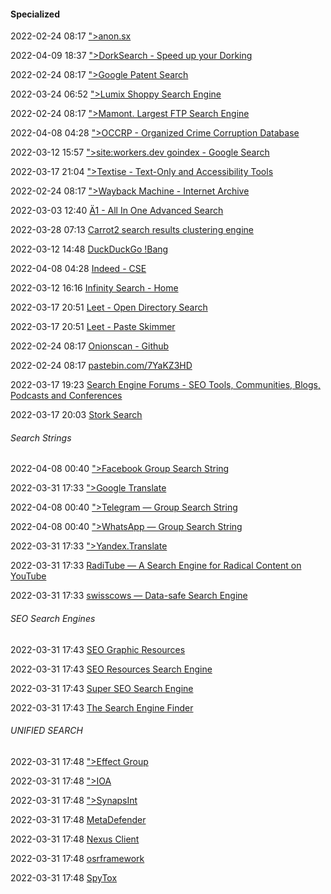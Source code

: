 ####  Specialized

2022-02-24 08:17 [&quot;&gt;anon.sx](https://anon.sx/)

2022-04-09 18:37 [&quot;&gt;DorkSearch - Speed up your Dorking](https://dorksearch.com/)

2022-02-24 08:17 [&quot;&gt;Google Patent Search](https://www.google.com/webhp?tbm=pts)

2022-03-24 06:52 [&quot;&gt;Lumix Shoppy Search Engine](https://lumix.live/)

2022-02-24 08:17 [&quot;&gt;Mamont. Largest FTP Search Engine](https://www.mmnt.ru/int/)

2022-04-08 04:28 [&quot;&gt;OCCRP - Organized Crime Corruption Database](https://data.occrp.org/)

2022-03-12 15:57 [&quot;&gt;site:workers.dev goindex - Google Search](https://www.google.com/search?lr=lang_en&q=site%3Aworkers.dev+goindex)

2022-03-17 21:04 [&quot;&gt;Textise - Text-Only and Accessibility Tools](https://www.textise.net/)

2022-02-24 08:17 [&quot;&gt;Wayback Machine - Internet Archive](https://archive.org/web/web.php)

2022-03-03 12:40 [Ä1 - All In One Advanced Search](https://xn--1-zfa.com/)

2022-03-28 07:13 [Carrot2 search results clustering engine](https://search.carrot2.org/#/search/web)

2022-03-12 14:48 [DuckDuckGo !Bang](https://duckduckgo.com/bang)

2022-04-08 04:28 [Indeed - CSE](https://cse.google.com/cse?cx=012951739560700154499%3Awq3e6dpqvt4)

2022-03-12 16:16 [Infinity Search - Home](https://infinitysearch.co/)

2022-03-17 20:51 [Leet - Open Directory Search](https://sites.google.com/view/l33tech/tools/ods)

2022-03-17 20:51 [Leet - Paste Skimmer](https://sites.google.com/view/l33tech/tools/pasteskimmer)

2022-02-24 08:17 [Onionscan - Github](https://github.com/s-rah/onionscan)

2022-02-24 08:17 [pastebin.com/7YaKZ3HD](https://pastebin.com/7YaKZ3HD)

2022-03-17 19:23 [Search Engine Forums - SEO Tools, Communities, Blogs, Podcasts and Conferences](https://www.searchengineforums.com/)

2022-03-17 20:03 [Stork Search](https://stork-search.net/)

######  Search Strings

2022-04-08 00:40 [&quot;&gt;Facebook Group Search String](https://www.google.com/search?client=firefox-b-1-d&q=site%3Afacebook.com%2Fgroups+%22key+terms%22)

2022-03-31 17:33 [&quot;&gt;Google Translate](https://translate.google.com/)

2022-04-08 00:40 [&quot;&gt;Telegram — Group Search String](https://www.google.com/search?aqs=chrome..69i57.5132j0j7&ie=UTF-8&oq=t.me+%22KEY+TERM+HERE%22&q=t.me+%22KEY+TERM+HERE%22&rlz=1C1VDKB_en-GBAU950AU950&sourceid=chrome)

2022-04-08 00:40 [&quot;&gt;WhatsApp — Group Search String](https://www.google.com/search?ei=rW4dYqiKM42YrwTm_JvgCA&gs_lcp=Cgdnd3Mtd2l6EAM6BwgjELADECc6BwgAEEcQsAM6BwgAELADEENKBAhBGABKBAhGGABQ9gNY9gNg4A9oA3ABeACAAYkBiAGJAZIBAzAuMZgBAKABAqABAcgBCsABAQ&oq=intext%3A%22https%3A%2F%2Fchat.whatsapp.com%2Finvite%2F%22+intitle%3A%22Your+Search+For+Company%2FSubject%2FWhatever%22&q=intext%3A%22https%3A%2F%2Fchat.whatsapp.com%2Finvite%2F%22+intitle%3A%22Your+Search+For+Company%2FSubject%2FWhatever%22&rlz=1C1VDKB_en-GBAU950AU950&sclient=gws-wiz&sxsrf=APq-WBvIyrb9TwQ0X6ar_mMlMgitpV7fGw%3A1646096045845&uact=5&ved=0ahUKEwjolNDQ2aP2AhUNzIsKHWb-BowQ4dUDCA4)

2022-03-31 17:33 [&quot;&gt;Yandex.Translate](https://translate.yandex.com/)

2022-03-31 17:33 [RadiTube — A Search Engine for Radical Content on YouTube](https://tool.raditube.com/)

2022-03-31 17:33 [swisscows — Data-safe Search Engine](https://swisscows.com/)



######  SEO Search Engines

2022-03-31 17:43 [SEO Graphic Resources](https://cse.google.com/cse?cx=006290531980334157382%3A3x8i6ydquuc)

2022-03-31 17:43 [SEO Resources Search Engine](https://cse.google.com/cse?cx=005797772976587943970%3Ai7q6z1kjm1w)

2022-03-31 17:43 [Super SEO Search Engine](https://cse.google.com/cse?cx=005797772976587943970%3Addxth6fexqw)

2022-03-31 17:43 [The Search Engine Finder](https://cse.google.com/cse?cx=013991603413798772546%3Acsa-hd4a4dk)



######  UNIFIED SEARCH

2022-03-31 17:48 [&quot;&gt;Effect Group](https://effectgroup.io/)

2022-03-31 17:48 [&quot;&gt;IOA](https://www.io-archive.org/)

2022-03-31 17:48 [&quot;&gt;SynapsInt](https://synapsint.com/)

2022-03-31 17:48 [MetaDefender](https://metadefender.opswat.com/)

2022-03-31 17:48 [Nexus Client](https://github.com/AccentuSoft/LinkScope_Client)

2022-03-31 17:48 [osrframework](https://pypi.org/project/osrframework/)

2022-03-31 17:48 [SpyTox](https://www.spytox.com/)



